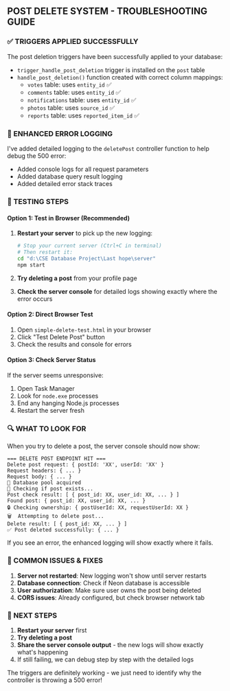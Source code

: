 ## POST DELETE SYSTEM - TROUBLESHOOTING GUIDE

### ✅ TRIGGERS APPLIED SUCCESSFULLY
The post deletion triggers have been successfully applied to your database:
- `trigger_handle_post_deletion` trigger is installed on the `post` table
- `handle_post_deletion()` function created with correct column mappings:
  - `votes` table: uses `entity_id` ✅
  - `comments` table: uses `entity_id` ✅  
  - `notifications` table: uses `entity_id` ✅
  - `photos` table: uses `source_id` ✅
  - `reports` table: uses `reported_item_id` ✅

### 🔧 ENHANCED ERROR LOGGING
I've added detailed logging to the `deletePost` controller function to help debug the 500 error:
- Added console logs for all request parameters
- Added database query result logging
- Added detailed error stack traces

### 🧪 TESTING STEPS

#### Option 1: Test in Browser (Recommended)
1. **Restart your server** to pick up the new logging:
   ```bash
   # Stop your current server (Ctrl+C in terminal)
   # Then restart it:
   cd "d:\CSE Database Project\Last hope\server"
   npm start
   ```

2. **Try deleting a post** from your profile page
3. **Check the server console** for detailed logs showing exactly where the error occurs

#### Option 2: Direct Browser Test  
1. Open `simple-delete-test.html` in your browser
2. Click "Test Delete Post" button
3. Check the results and console for errors

#### Option 3: Check Server Status
If the server seems unresponsive:
1. Open Task Manager
2. Look for `node.exe` processes
3. End any hanging Node.js processes
4. Restart the server fresh

### 🔍 WHAT TO LOOK FOR

When you try to delete a post, the server console should now show:
```
=== DELETE POST ENDPOINT HIT ===
Delete post request: { postId: 'XX', userId: 'XX' }
Request headers: { ... }
Request body: { ... }
🔌 Database pool acquired
📝 Checking if post exists...
Post check result: [ { post_id: XX, user_id: XX, ... } ]
Found post: { post_id: XX, user_id: XX, ... }
🔒 Checking ownership: { postUserId: XX, requestUserId: XX }
🗑️  Attempting to delete post...
Delete result: [ { post_id: XX, ... } ]
✅ Post deleted successfully: { ... }
```

If you see an error, the enhanced logging will show exactly where it fails.

### 🚨 COMMON ISSUES & FIXES

1. **Server not restarted**: New logging won't show until server restarts
2. **Database connection**: Check if Neon database is accessible
3. **User authorization**: Make sure user owns the post being deleted
4. **CORS issues**: Already configured, but check browser network tab

### 📝 NEXT STEPS

1. **Restart your server** first
2. **Try deleting a post** 
3. **Share the server console output** - the new logs will show exactly what's happening
4. If still failing, we can debug step by step with the detailed logs

The triggers are definitely working - we just need to identify why the controller is throwing a 500 error!

